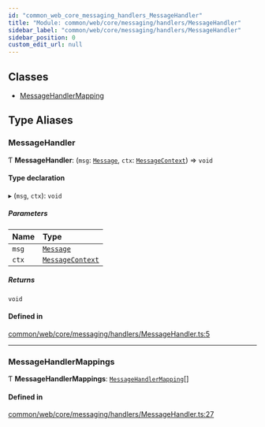 ```yaml
---
id: "common_web_core_messaging_handlers_MessageHandler"
title: "Module: common/web/core/messaging/handlers/MessageHandler"
sidebar_label: "common/web/core/messaging/handlers/MessageHandler"
sidebar_position: 0
custom_edit_url: null
---
```


## Classes

- [MessageHandlerMapping](../classes/common_web_core_messaging_handlers_MessageHandler.MessageHandlerMapping.md)

## Type Aliases

### MessageHandler

Ƭ **MessageHandler**: (`msg`: [`Message`](../classes/common_web_core_messaging_Message.Message.md), `ctx`: [`MessageContext`](../classes/common_web_core_messaging_handlers_MessageContext.MessageContext.md)) => `void`

#### Type declaration

▸ (`msg`, `ctx`): `void`

##### Parameters

| Name | Type |
| :------ | :------ |
| `msg` | [`Message`](../classes/common_web_core_messaging_Message.Message.md) |
| `ctx` | [`MessageContext`](../classes/common_web_core_messaging_handlers_MessageContext.MessageContext.md) |

##### Returns

`void`

#### Defined in

[common/web/core/messaging/handlers/MessageHandler.ts:5](https://github.com/Soroush9978/rds-ng/blob/3365237/src/common/web/core/messaging/handlers/MessageHandler.ts#L5)

___

### MessageHandlerMappings

Ƭ **MessageHandlerMappings**: [`MessageHandlerMapping`](../classes/common_web_core_messaging_handlers_MessageHandler.MessageHandlerMapping.md)[]

#### Defined in

[common/web/core/messaging/handlers/MessageHandler.ts:27](https://github.com/Soroush9978/rds-ng/blob/3365237/src/common/web/core/messaging/handlers/MessageHandler.ts#L27)

